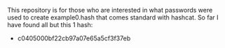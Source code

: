 This repository is for those who are interested in what passwords were used to create example0.hash 
that comes standard with hashcat. So far I have found all but this 1 hash:
* c0405000bf22cb97a07e65a5cf3f37eb
